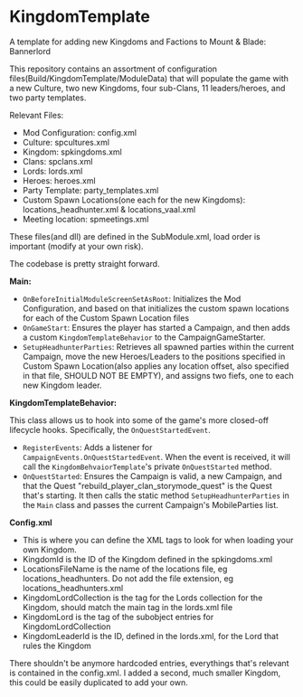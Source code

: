 # KingdomTemplate
A template for adding new Kingdoms and Factions to Mount &amp; Blade: Bannerlord

This repository contains an assortment of configuration files(Build/KingdomTemplate/ModuleData) that will populate the game with a new Culture, two new Kingdoms, four sub-Clans, 11 leaders/heroes, and two party templates.

Relevant Files:
- Mod Configuration: config.xml
- Culture: spcultures.xml
- Kingdom: spkingdoms.xml
- Clans: spclans.xml
- Lords: lords.xml
- Heroes: heroes.xml
- Party Template: party_templates.xml
- Custom Spawn Locations(one each for the new Kingdoms): locations_headhunter.xml & locations_vaal.xml
- Meeting location: spmeetings.xml

These files(and dll) are defined in the SubModule.xml, load order is important (modify at your own risk).

The codebase is pretty straight forward.

**Main:**

- `OnBeforeInitialModuleScreenSetAsRoot`: Initializes the Mod Configuration, and based on that initializes the custom spawn locations for each of the Custom Spawn Location files
- `OnGameStart`: Ensures the player has started a Campaign, and then adds a custom `KingdomTemplateBehavior` to the CampaignGameStarter.
- `SetupHeadhunterParties`: Retrieves all spawned parties within the current Campaign, move the new Heroes/Leaders to the positions specified in Custom Spawn Location(also applies any location offset, also specified in that file, SHOULD NOT BE EMPTY), and assigns two fiefs, one to each new Kingdom leader.

**KingdomTemplateBehavior:**

This class allows us to hook into some of the game's more closed-off lifecycle hooks.  Specifically, the `OnQuestStartedEvent`.

- `RegisterEvents`:  Adds a listener for `CampaignEvents.OnQuestStartedEvent`.  When the event is received, it will call the `KingdomBehvaiorTemplate`'s private `OnQuestStarted` method.
- `OnQuestStarted`:  Ensures the Campaign is valid, a new Campaign, and that the Quest "rebuild_player_clan_storymode_quest" is the Quest that's starting.  It then calls the static method `SetupHeadhunterParties` in the `Main` class and passes the current Campaign's MobileParties list.

**Config.xml**

- This is where you can define the XML tags to look for when loading your own Kingdom.
- KingdomId is the ID of the Kingdom defined in the spkingdoms.xml
- LocationsFileName is the name of the locations file, eg locations_headhunters.  Do not add the file extension, eg locations_headhunters.xml
- KingdomLordCollection is the tag for the Lords collection for the Kingdom, should match the main tag in the lords.xml file
- KingdomLord is the tag of the subobject entries for KingdomLordCollection
- KingdomLeaderId is the ID, defined in the lords.xml, for the Lord that rules the Kingdom

There shouldn't be anymore hardcoded entries, everythings that's relevant is contained in the config.xml.  I added a second, much smaller Kingdom, this could be easily duplicated to add your own.
